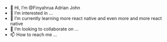 - 👋 Hi, I’m @Finyahrua Adrian John
- 👀 I’m interested in ...
- 🌱 I’m currently learning more react native and even more and more react native
- 💞️ I’m looking to collaborate on ...
- 📫 How to reach me ...

<!---
Finyahrua/Finyahrua is a ✨ special ✨ repository because its `README.md` (this file) appears on your GitHub profile.
You can click the Preview link to take a look at your changes.
--->

